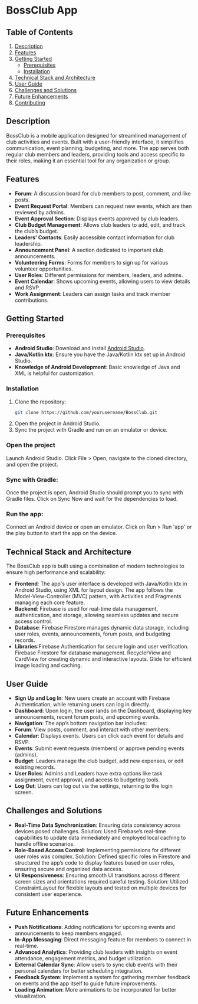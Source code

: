 # BossClub App

## Table of Contents

1. [Description](#description)
2. [Features](#features)
3. [Getting Started](#getting-started)
   - [Prerequisites](#prerequisites)
   - [Installation](#installation)
4. [Technical Stack and Architecture](#technicalstackandarchitecture)
5. [User Guide](#userguide)
6. [Challenges and Solutions](#challengesandsolutions)
7. [Future Enhancements](#futureenhancements)
8. [Contributing](#contributing)

## Description

BossClub is a mobile application designed for streamlined management of club activities and events. Built with a user-friendly interface, it simplifies communication, event planning, budgeting, and more. The app serves both regular club members and leaders, providing tools and access specific to their roles, making it an essential tool for any organization or group.

## Features

- **Forum**: A discussion board for club members to post, comment, and like posts.
- **Event Request Portal**: Members can request new events, which are then reviewed by admins.
- **Event Approval Section**: Displays events approved by club leaders.
- **Club Budget Management**: Allows club leaders to add, edit, and track the club’s budget.
- **Leaders' Contacts**: Easily accessible contact information for club leadership.
- **Announcement Panel**: A section dedicated to important club announcements.
- **Volunteering Forms**: Forms for members to sign up for various volunteer opportunities.
- **User Roles**: Different permissions for members, leaders, and admins.
- **Event Calendar**: Shows upcoming events, allowing users to view details and RSVP.
- **Work Assignment**: Leaders can assign tasks and track member contributions.

## Getting Started

### Prerequisites

- **Android Studio**: Download and install [Android Studio](https://developer.android.com/studio).
- **Java/Kotlin ktx**: Ensure you have the Java/Kotlin ktx set up in Android Studio.
- **Knowledge of Android Development**: Basic knowledge of Java and XML is helpful for customization.

### Installation

1. Clone the repository:
   ```bash
   git clone https://github.com/yourusername/BossClub.git
   ```
2. Open the project in Android Studio.
3. Sync the project with Gradle and run on an emulator or device.

### Open the project

Launch Android Studio.
Click File > Open, navigate to the cloned directory, and open the project.

### Sync with Gradle:

Once the project is open, Android Studio should prompt you to sync with Gradle files.
Click on Sync Now and wait for the dependencies to load.

### Run the app:

Connect an Android device or open an emulator.
Click on Run > Run 'app' or the play button to start the app on the device.

## Technical Stack and Architecture

The BossClub app is built using a combination of modern technologies to ensure high performance and scalability:

- **Frontend**: The app's user interface is developed with Java/Kotlin ktx in Android Studio, using XML for layout design. The app follows the Model-View-Controller (MVC) pattern, with Activities and Fragments managing each core feature.
- **Backend**: Firebase is used for real-time data management, authentication, and storage, allowing seamless updates and secure access control.
- **Database**: Firebase Firestore manages dynamic data storage, including user roles, events, announcements, forum posts, and budgeting records.
- **Libraries**:Firebase Authentication for secure login and user verification.
  Firebase Firestore for database management.
  RecyclerView and CardView for creating dynamic and interactive layouts.
  Glide for efficient image loading and caching.

## User Guide

- **Sign Up and Log In**: New users create an account with Firebase Authentication, while returning users can log in directly.
- **Dashboard**: Upon login, the user lands on the Dashboard, displaying key announcements, recent forum posts, and upcoming events.
- **Navigation**: The app’s bottom navigation bar includes:
- **Forum**: View posts, comment, and interact with other members.
- **Calendar**: Displays events. Users can click each event for details and RSVP.
- **Events**: Submit event requests (members) or approve pending events (admins).
- **Budget**: Leaders manage the club budget, add new expenses, or edit existing records.
- **User Roles**: Admins and Leaders have extra options like task assignment, event approval, and access to budgeting tools.
- **Log Out**: Users can log out via the settings, returning to the login screen.

## Challenges and Solutions

- **Real-Time Data Synchronization**: Ensuring data consistency across devices posed challenges. Solution: Used Firebase’s real-time capabilities to update data immediately and employed local caching to handle offline scenarios.
- **Role-Based Access Control**: Implementing permissions for different user roles was complex. Solution: Defined specific roles in Firestore and structured the app’s code to display features based on user roles, ensuring secure and organized data access.
- **UI Responsiveness**: Ensuring smooth UI transitions across different screen sizes and orientations required careful testing. Solution: Utilized ConstraintLayout for flexible layouts and tested on multiple devices for consistent user experience.

## Future Enhancements

- **Push Notifications**: Adding notifications for upcoming events and announcements to keep members engaged.
- **In-App Messaging**: Direct messaging feature for members to connect in real-time.
- **Advanced Analytics**: Providing club leaders with insights on event attendance, engagement metrics, and budget utilization.
- **External Calendar Sync**: Allow users to sync club events with their personal calendars for better scheduling integration.
- **Feedback System**: Implement a system for gathering member feedback on events and the app itself to guide future improvements.
- **Loading Animation**: More animations to be incorporated for better visualization.
